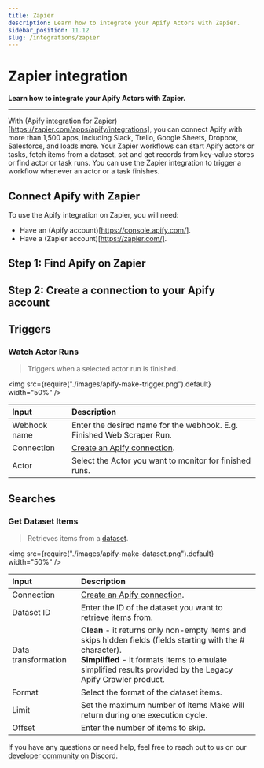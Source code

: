 ```yaml
---
title: Zapier
description: Learn how to integrate your Apify Actors with Zapier.
sidebar_position: 11.12
slug: /integrations/zapier
---
```


# Zapier integration

**Learn how to integrate your Apify Actors with Zapier.**

---

With (Apify integration for Zapier)[https://zapier.com/apps/apify/integrations], you can connect Apify with more than 1,500 apps, including Slack, Trello, Google Sheets, Dropbox, Salesforce, and loads more.
Your Zapier workflows can start Apify actors or tasks, fetch items from a dataset, set and get records from key-value stores or find actor or task runs.
You can use the Zapier integration to trigger a workflow whenever an actor or a task finishes.

## Connect Apify with Zapier

To use the Apify integration on Zapier, you will need:

- Have an (Apify account)[https://console.apify.com/].
- Have a (Zapier account)[https://zapier.com/].

## Step 1: Find Apify on Zapier


## Step 2: Create a connection to your Apify account


## Triggers

### Watch Actor Runs

> Triggers when a selected actor run is finished.

<img src={require("./images/apify-make-trigger.png").default} width="50%" />

| Input        | Description                                                            |
| :----------- | :--------------------------------------------------------------------- |
| Webhook name | Enter the desired name for the webhook. E.g. Finished Web Scraper Run. |
| Connection   | [Create an Apify connection](#connect-apify-to-make).                  |
| Actor        | Select the Actor you want to monitor for finished runs.                |

## Searches

### Get Dataset Items

> Retrieves items from a [dataset](/platform/storage/dataset).

<img src={require("./images/apify-make-dataset.png").default} width="50%" />


| Input               | Description                                                                                                                                                                                                                   |
| :------------------ | :---------------------------------------------------------------------------------------------------------------------------------------------------------------------------------------------------------------------------- |
| Connection          | [Create an Apify connection](#connect-apify-to-make).                                                                                                                                                                         |
| Dataset ID          | Enter the ID of the dataset you want to retrieve items from.                                                                                                                                                                  |
| Data transformation | **Clean** - it returns only non-empty items and skips hidden fields (fields starting with the # character).<br/>**Simplified** - it formats items to emulate simplified results provided by the Legacy Apify Crawler product. |
| Format              | Select the format of the dataset items.                                                                                                                                                                                       |
| Limit               | Set the maximum number of items Make will return during one execution cycle.                                                                                                                                                  |
| Offset              | Enter the number of items to skip.                                                                                                                                                                                            |

If you have any questions or need help, feel free to reach out to us on our [developer community on Discord](https://discord.com/invite/jyEM2PRvMU).
